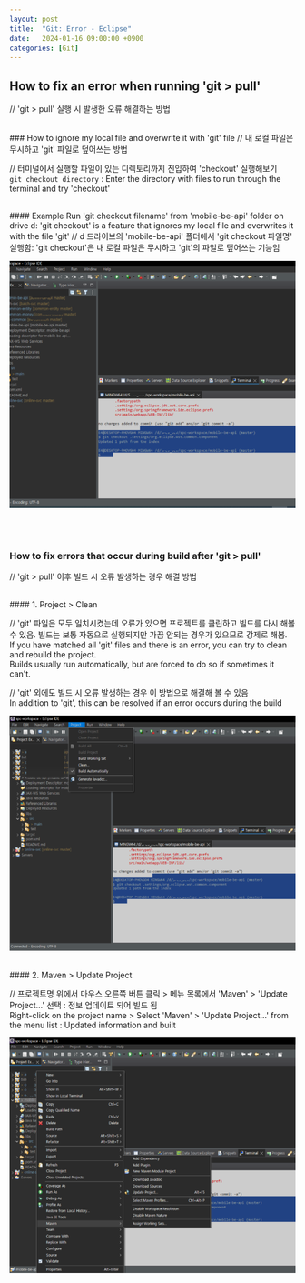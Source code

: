 ```yaml
---
layout: post
title:  "Git: Error - Eclipse"
date:   2024-01-16 09:00:00 +0900
categories: [Git]
---
```


## How to fix an error when running 'git > pull'   
// 'git > pull' 실행 시 발생한 오류 해결하는 방법   
   
<br />
### How to ignore my local file and overwrite it with 'git' file   
// 내 로컬 파일은 무시하고 'git' 파일로 덮어쓰는 방법   
   
// 터미널에서 실행할 파일이 있는 디렉토리까지 진입하여 'checkout' 실행해보기   
`git checkout directory` : Enter the directory with files to run through the terminal and try 'checkout'   
   
<br>
#### Example   
Run 'git checkout filename' from 'mobile-be-api' folder on drive d:   
'git checkout' is a feature that ignores my local file and overwrites it with the file 'git'   
// d 드라이브의 'mobile-be-api' 폴더에서 'git checkout 파일명' 실행함: 'git checkout'은 내 로컬 파일은 무시하고 'git'의 파일로 덮어쓰는 기능임   
   
![](https://raw.githubusercontent.com/mmmirrra/mmmirrra.github.io/main/_assets/gitError1-1.png)
   
<br /><br />
### How to fix errors that occur during build after 'git > pull'   
// 'git > pull' 이후 빌드 시 오류 발생하는 경우 해결 방법   
   
<br />
#### 1. Project > Clean   
   
// 'git' 파일은 모두 일치시켰는데 오류가 있으면 프로젝트를 클린하고 빌드를 다시 해볼 수 있음. 빌드는 보통 자동으로 실행되지만 가끔 안되는 경우가 있으므로 강제로 해봄.   
If you have matched all 'git' files and there is an error, you can try to clean and rebuild the project.   
Builds usually run automatically, but are forced to do so if sometimes it can't.   
   
// 'git' 외에도 빌드 시 오류 발생하는 경우 이 방법으로 해결해 볼 수 있음   
In addition to 'git', this can be resolved if an error occurs during the build   
   
![](https://raw.githubusercontent.com/mmmirrra/mmmirrra.github.io/main/_assets/gitError2-1.png)
   
<br />
#### 2. Maven > Update Project   
   
// 프로젝트명 위에서 마우스 오른쪽 버튼 클릭 > 메뉴 목록에서 'Maven' > 'Update Project...' 선택 : 정보 업데이트 되어 빌드 됨   
Right-click on the project name > Select 'Maven' > 'Update Project...' from the menu list : Updated information and built   
   
![](https://raw.githubusercontent.com/mmmirrra/mmmirrra.github.io/main/_assets/gitError2-2.png)
